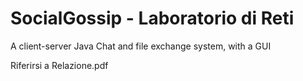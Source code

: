 # SocialGossip - Laboratorio di Reti
A client-server Java Chat and file exchange system, with a GUI

Riferirsi a Relazione.pdf
